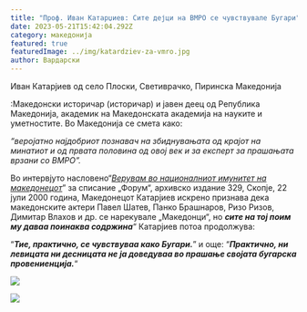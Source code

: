 ```yaml
---
title: "Проф. Иван Катарџиев: Сите дејци на ВМРО се чувствувале Бугари"
date: 2023-05-21T15:42:04.292Z
category: македонија
featured: true
featuredImage: ../img/katardziev-za-vmro.jpg
author: Вардарски
---
```

Иван Катарјиев од село Плоски, Светиврачко, Пиринска Македонија

:Македонски историчар (историчар) и јавен деец од Република Македонија, академик на Македонската академија на науките и уметностите. Во Македонија се смета како: <!--StartFragment-->

*“веројатно најдобриот познавач на збиднувањата од крајот на минатиот и од првата половина од овој век и за експерт за прашањата врзани со ВМРО”.*

Во интервјуто насловено<!--StartFragment-->“*[Верувам во националниот имунитет на македонецот](http://strumski.com/biblioteka/?id=2570)*” за списание „Форум“, архивско издание 329, Скопје, 22 јули 2000 година, Македонецот Катарјиев искрено признава дека македонските актери Павел Шатев, Панко Брашнаров, Ризо Ризов, Димитар Влахов и др. се нарекувале „Македонци“, но <!--StartFragment-->***сите на тој поим му даваа поинаква содржина***“ Катарјиев потоа продолжува: <!--StartFragment-->

“***Тие, практично, се чувствуваа како Бугари.***” и още: “***Практично, ни левицата ни десницата не ја доведуваа во прашање својата бугарска провениенција.***“

<!--EndFragment-->

![](../img/kat1.jpg)

![](../img/kat2.jpg)

<!--EndFragment-->

<!--EndFragment-->

<!--EndFragment-->